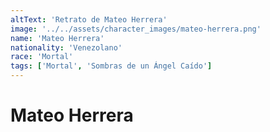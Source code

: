 ```yaml
---
altText: 'Retrato de Mateo Herrera'
image: '../../assets/character_images/mateo-herrera.png'
name: 'Mateo Herrera'
nationality: 'Venezolano'
race: 'Mortal'
tags: ['Mortal', 'Sombras de un Ángel Caído']
---
```


# Mateo Herrera
